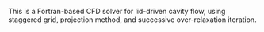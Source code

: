 This is a Fortran-based CFD solver for lid-driven cavity flow, using staggered grid, projection method, and successive over-relaxation iteration.
